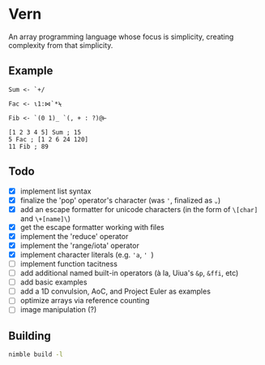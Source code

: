 # Vern

An array programming language whose focus is simplicity, creating complexity from that simplicity.

## Example

```
Sum <- `+/

Fac <- ɩ1:⋈`*⍀

Fib <- `(0 1)_ `(, + : ?)@⊢

[1 2 3 4 5] Sum ; 15
5 Fac ; [1 2 6 24 120]
11 Fib ; 89
```

## Todo

- [x] implement list syntax
- [x] finalize the 'pop' operator's character (was `'`, finalized as `⌄`)
- [x] add an escape formatter for unicode characters (in the form of `\[char]` and `\+[name]\`)
- [x] get the escape formatter working with files
- [x] implement the 'reduce' operator
- [x] implement the 'range/iota' operator
- [x] implement character literals (e.g. `'a`, `' `)
- [ ] implement function tacitness
- [ ] add additional named built-in operators (à la, Uiua's `&p`, `&ffi`, etc)
- [ ] add basic examples
- [ ] add a 1D convulsion, AoC, and Project Euler as examples
- [ ] optimize arrays via reference counting
- [ ] image manipulation (?)

## Building

```bash
nimble build -l
```
